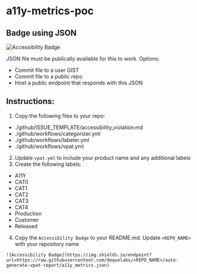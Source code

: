# a11y-metrics-poc

## Badge using JSON

![Accessibility Badge](https://img.shields.io/endpoint?url=https://raw.githubusercontent.com/dequelabs/a11y-metrics-poc/auto-generate-vpat-report/a11y_metrics.json)

JSON file must be publically available for this to work. Options: 
* Commit file to a user GIST
* Commit file to a public repo
* Host a public endpoint that responds with this JSON

## Instructions:

1. Copy the following files to your repo:
  * ./github/ISSUE_TEMPLATE/accessibility_violation.md
  * ./github/workflows/categorizer.yml
  * ./github/workflows/labeler.yml
  * ./github/workflows/vpat.yml
2. Update `vpat.yml` to include your product name and any additional labels
3. Create the following labels:
  * A11Y
  * CAT0
  * CAT1
  * CAT2
  * CAT3
  * CAT4
  * Production
  * Customer
  * Released
4. Copy the `Accessibility Badge` to your README.md. Update `<REPO_NAME>` with your repository name
```
![Accessibility Badge](https://img.shields.io/endpoint?url=https://raw.githubusercontent.com/dequelabs/<REPO_NAME>/auto-generate-vpat-report/a11y_metrics.json)
```
